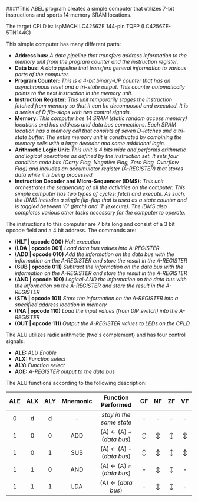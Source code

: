 ####This ABEL program creates a simple computer that utilizes 7-bit instructions and sports 14 memory SRAM locations.

The target CPLD is: ispMACH LC4256ZE 144-pin TQFP (LC4256ZE-5TN144C)

This simple computer has many different parts:
* **Address bus:** *A data pipeline that transfers address information to the memory unit from the program counter and the instruction register.*
* **Data bus:** *A data pipeline that transfers general information to various parts of the computer.*
* **Program Counter:** *This is a 4-bit binary-UP counter that has an asynchronous reset and a tri-state output. This counter automatically points to the next instruction in the memory unit.*
* **Instruction Register:** *This unit temporarily stages the instruction fetched from memory so that it can be decomposed and executed. It is a series of D flip-slops with two control signals.*
* **Memory:** *This computer has 14 SRAM (static random access memory) locations and has address and data bus connections. Each SRAM location has a memory cell that consists of seven D-latches and a tri-state buffer. The entire memory unit is constructed by combining the memory cells with a large decoder and some additional logic.*
* **Arithmetic Logic Unit:** *This unit is 4 bits wide and performs arithmetic and logical operations as defined by the instruction set. It sets four condition code bits (Carry Flag, Negative Flag, Zero Flag, Overflow Flag) and includes an accumulator register (A-REGISTER) that stores data while it is being processed.*
* **Instruction Decoder and Micro-Sequencer (IDMS):** *This unit orchestrates the sequencing of all the activities on the computer. This simple computer has two types of cycles: fetch and execute. As such, the IDMS includes a single flip-flop that is used as a state counter and is toggled between '0' (fetch) and '1' (execute). The IDMS also completes various other tasks necessary for the computer to operate.*

The instructions to this computer are 7 bits long and consist of a 3 bit opcode field and a 4 bit address. The commands are:
* **(HLT | opcode 000)** *Halt execution*
* **(LDA | opcode 001)** *Load data bus values into A-REGISTER*
* **(ADD | opcode 010)** *Add the information on the data bus with the information on the A-REGISTER and store the result in the A-REGISTER*
* **(SUB | opcode 011)** *Subtract the information on the data bus with the information on the A-REGISTER and store the result in the A-REGISTER*
* **(AND | opcode 100)** *Logical-AND the information on the data bus with the information on the A-REGISTER and store the result in the A-REGISTER*
* **(STA | opcode 101)** *Store the information on the A-REGISTER into a specified address location in memory*
* **(INA | opcode 110)** *Load the input values (from DIP switch) into the A-REGISTER*
* **(OUT | opcode 111)** *Output the A-REGISTER values to LEDs on the CPLD*

The ALU utilizes radix arithmetic (two's complement) and has four control signals:
* **ALE:** *ALU Enable*
* **ALX:** *Function select*
* **ALY:** *Function select*
* **AOE:** *A-REGISTER output to the data bus*

The ALU functions according to the following description:

|  ALE  |  ALX  |  ALY  |  Mnemonic  |    Function Performed      |  CF  |  NF  |  ZF  |  VF  |
| :---: | :---: | :---: | :--------: | :------------------------: | :--: | :--: | :--: | :--: |
| 0     | d     | d     | -          | *stay in the same state*   | -    | -    | -    | -    |
| 1     | 0     | 0     | ADD        | (A) &#x2190; (A) + (*data bus*)  | &#x2195;    |  &#x2195;   | &#x2195;    | &#x2195;    |
| 1     | 0     | 1     | SUB        | (A) &#x2190; (A) - (*data bus*)  | &#x2195;    | &#x2195;    | &#x2195;    | &#x2195;    |
| 1     | 1     | 0     | AND        | (A) &#x2190; (A) &#x2229; (*data bus*)| -    | &#x2195;    | &#x2195;    | -    |
| 1     | 1     | 1     | LDA        | (A) &#x2190; (*data bus*)        | -    | &#x2195;    | &#x2195;    | -    |
